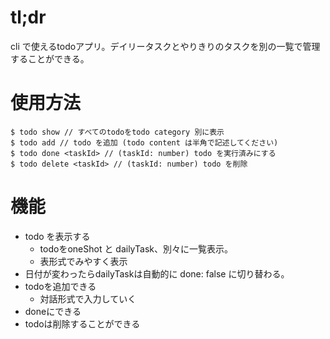# tl;dr
cli で使えるtodoアプリ。デイリータスクとやりきりのタスクを別の一覧で管理することができる。

# 使用方法
```
$ todo show // すべてのtodoをtodo category 別に表示
$ todo add // todo を追加 (todo content は半角で記述してください)
$ todo done <taskId> // (taskId: number) todo を実行済みにする
$ todo delete <taskId> // (taskId: number) todo を削除
```

# 機能
- todo を表示する
  - todoをoneShot と dailyTask、別々に一覧表示。
  - 表形式でみやすく表示
- 日付が変わったらdailyTaskは自動的に done: false に切り替わる。
- todoを追加できる
  - 対話形式で入力していく
- doneにできる
- todoは削除することができる

